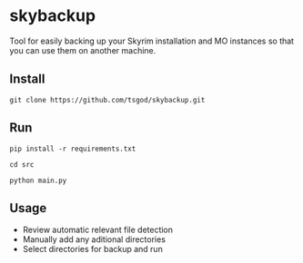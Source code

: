 # skybackup

Tool for easily backing up your Skyrim installation and MO instances so that you can use them on another machine.

## Install

`git clone https://github.com/tsgod/skybackup.git`

## Run

`pip install -r requirements.txt`

`cd src`

`python main.py`

## Usage

- Review automatic relevant file detection
- Manually add any aditional directories
- Select directories for backup and run

